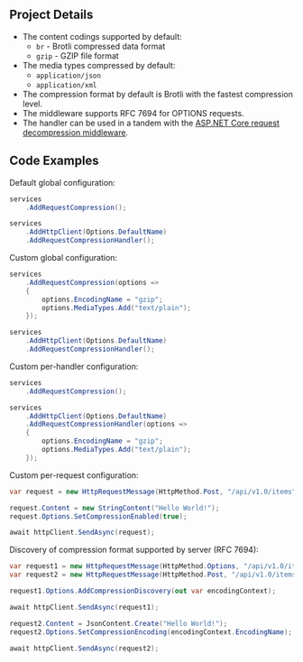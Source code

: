 ## Project Details

- The content codings supported by default:
  - `br` - Brotli compressed data format
  - `gzip` - GZIP file format
- The media types compressed by default:
  - `application/json`
  - `application/xml`
- The compression format by default is Brotli with the fastest compression level.
- The middleware supports RFC 7694 for OPTIONS requests.
- The handler can be used in a tandem with the [ASP.NET Core request decompression middleware](https://github.com/alexanderkozlenko/aspnetcore-request-decompression).

## Code Examples

Default global configuration:
```cs
services
    .AddRequestCompression();

services
    .AddHttpClient(Options.DefaultName)
    .AddRequestCompressionHandler();
```
Custom global configuration:
```cs
services
    .AddRequestCompression(options =>
    {
        options.EncodingName = "gzip";
        options.MediaTypes.Add("text/plain");
    });

services
    .AddHttpClient(Options.DefaultName)
    .AddRequestCompressionHandler();
```
Custom per-handler configuration:
```cs
services
    .AddRequestCompression();

services
    .AddHttpClient(Options.DefaultName)
    .AddRequestCompressionHandler(options =>
    {
        options.EncodingName = "gzip";
        options.MediaTypes.Add("text/plain");
    });
```
Custom per-request configuration:
```cs
var request = new HttpRequestMessage(HttpMethod.Post, "/api/v1.0/items");

request.Content = new StringContent("Hello World!");
request.Options.SetCompressionEnabled(true);

await httpClient.SendAsync(request);
```
Discovery of compression format supported by server (RFC 7694):
```cs
var request1 = new HttpRequestMessage(HttpMethod.Options, "/api/v1.0/items");
var request2 = new HttpRequestMessage(HttpMethod.Post, "/api/v1.0/items");

request1.Options.AddCompressionDiscovery(out var encodingContext);

await httpClient.SendAsync(request1);

request2.Content = JsonContent.Create("Hello World!");
request2.Options.SetCompressionEncoding(encodingContext.EncodingName);

await httpClient.SendAsync(request2);
```
